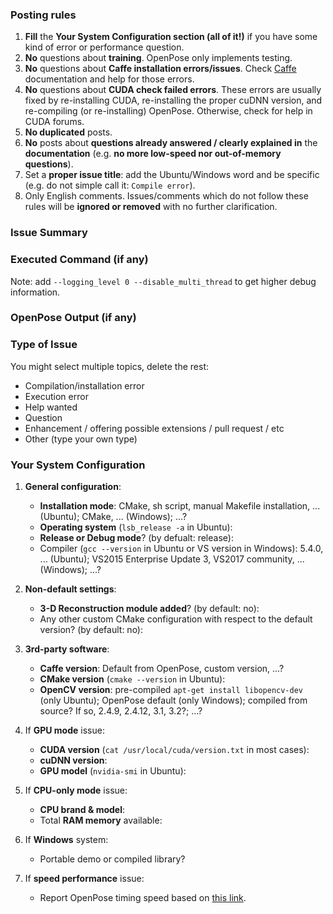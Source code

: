 ### Posting rules
1. **Fill** the **Your System Configuration section (all of it!)** if you have some kind of error or performance question.
2. **No** questions about **training**. OpenPose only implements testing.
3. **No** questions about **Caffe installation errors/issues**. Check [Caffe](http://caffe.berkeleyvision.org) documentation and help for those errors.
4. **No** questions about **CUDA check failed errors**. These errors are usually fixed by re-installing CUDA, re-installing the proper cuDNN version, and re-compiling (or re-installing) OpenPose. Otherwise, check for help in CUDA forums.
5. **No duplicated** posts.
6. **No** posts about **questions already answered / clearly explained in** the **documentation** (e.g. **no more low-speed nor out-of-memory questions**).
7. Set a **proper issue title**: add the Ubuntu/Windows word and be specific (e.g. do not simple call it: `Compile error`).
8. Only English comments.
Issues/comments which do not follow these rules will be **ignored or removed** with no further clarification.



### Issue Summary



### Executed Command (if any)
Note: add `--logging_level 0 --disable_multi_thread` to get higher debug information.



### OpenPose Output (if any)



### Type of Issue
You might select multiple topics, delete the rest:
- Compilation/installation error
- Execution error
- Help wanted
- Question
- Enhancement / offering possible extensions / pull request / etc
- Other (type your own type)



### Your System Configuration
1. **General configuration**:
    - **Installation mode**: CMake, sh script, manual Makefile installation, ... (Ubuntu); CMake, ... (Windows); ...?
    - **Operating system** (`lsb_release -a` in Ubuntu):
    - **Release or Debug mode**? (by defualt: release):
    - Compiler (`gcc --version` in Ubuntu or VS version in Windows): 5.4.0, ... (Ubuntu); VS2015 Enterprise Update 3, VS2017 community, ... (Windows); ...?

2. **Non-default settings**:
    - **3-D Reconstruction module added**? (by default: no):
    - Any other custom CMake configuration with respect to the default version? (by default: no):

3. **3rd-party software**:
    - **Caffe version**: Default from OpenPose, custom version, ...?
    - **CMake version** (`cmake --version` in Ubuntu):
    - **OpenCV version**: pre-compiled `apt-get install libopencv-dev` (only Ubuntu); OpenPose default (only Windows); compiled from source? If so, 2.4.9, 2.4.12, 3.1, 3.2?; ...?

4. If **GPU mode** issue:
    - **CUDA version** (`cat /usr/local/cuda/version.txt` in most cases):
    - **cuDNN version**:
    - **GPU model** (`nvidia-smi` in Ubuntu):

5. If **CPU-only mode** issue:
    - **CPU brand & model**:
    - Total **RAM memory** available:

6. If **Windows** system:
    - Portable demo or compiled library?

7. If **speed performance** issue:
    - Report OpenPose timing speed based on [this link](https://github.com/CMU-Perceptual-Computing-Lab/openpose/blob/master/doc/installation.md#profiling-speed).
